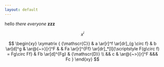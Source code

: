 ```yaml
---
layout: default
---
```


hello _there_ *everyone* **zzz**

$$ 
   x^i 
$$


$$
\begin{xy}
\xymatrix {
{\mathscr{C}} &
  a \ar[r]^f \ar[dr]_{g \circ f} &
  b \ar[d]^g &
  \ar@{~>}[r]^F & &
  Fa \ar[r]^{Ff} \ar[dr]_*[l]{\scriptstyle F(g\circ f) = Fg\circ Ff} &
  Fb \ar[d]^{Fg} & {\mathscr{D}} \\
&& c & \ar@{~>}[r]^F &&& Fc
}
\end{xy}
$$


